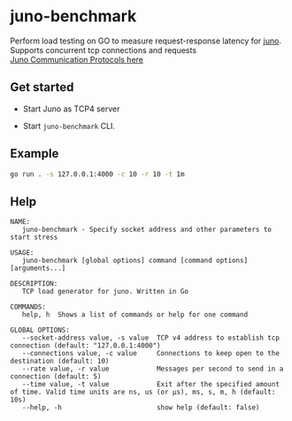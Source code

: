 # juno-benchmark

Perform load testing on GO to measure request-response latency for [juno](https://github.com/bytesonus/juno). Supports concurrent tcp connections and requests <br>
[Juno Communication Protocols here](https://github.com/bytesonus/juno/blob/develop/docs/COMMUNICATION-PROTOCOL.md)

## Get started

* Start Juno as TCP4 server

* Start `juno-benchmark` CLI.

## Example

```sh
go run . -s 127.0.0.1:4000 -c 10 -r 10 -t 1m
```

## Help

```
NAME:
   juno-benchmark - Specify socket address and other parameters to start stress

USAGE:
   juno-benchmark [global options] command [command options] [arguments...]

DESCRIPTION:
   TCP load generator for juno. Written in Go

COMMANDS:
   help, h  Shows a list of commands or help for one command

GLOBAL OPTIONS:
   --socket-address value, -s value  TCP v4 address to establish tcp connection (default: "127.0.0.1:4000")
   --connections value, -c value     Connections to keep open to the destination (default: 10)
   --rate value, -r value            Messages per second to send in a connection (default: 5)
   --time value, -t value            Exit after the specified amount of time. Valid time units are ns, us (or µs), ms, s, m, h (default: 10s)
   --help, -h                        show help (default: false)
```
